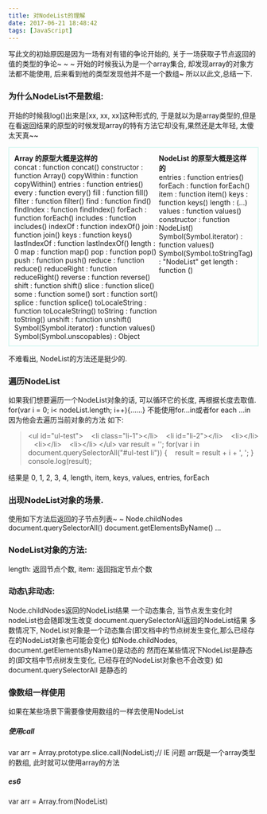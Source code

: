```yaml
---
title: 对NodeList的理解
date: 2017-06-21 18:48:42
tags: [JavaScript]
---
```


写此文的初始原因是因为一场有对有错的争论开始的, 关于一场获取子节点返回的值的类型的争论~ ~ ~
开始的时候我认为是一个array集合, 却发现array的对象方法都不能使用, 后来看到他的类型发现他并不是一个数组~
所以以此文,总结一下.
<!-- more -->
### 为什么NodeList不是数组:
开始的时候我log()出来是[xx, xx, xx]这种形式的, 于是就以为是array类型的,但是在看返回结果的原型的时候发现array的特有方法它却没有,果然还是太年轻, 太傻太天真~~
<style type="text/css">.proto{display: flex; padding: 10px; border: 2px solid #daf7f2;} .proto li{list-style: none !important;} .proto h4{margin: 0;}</style>
<ul class="proto"><li style="flex: 1 1 auto;"><h4>Array 的原型大概是这样的</h4>concat : function concat()
	constructor : function Array()
	copyWithin : function copyWithin()
	entries : function entries()
	every : function every()
	fill : function fill()
	filter : function filter()
	find : function find()
	findIndex : function findIndex()
	forEach : function forEach()
	includes : function includes()
	indexOf : function indexOf()
	join : function join()
	keys : function keys()
	lastIndexOf : function lastIndexOf()
	length : 0
	map : function map()
	pop : function pop()
	push : function push()
	reduce : function reduce()
	reduceRight : function reduceRight()
	reverse : function reverse()
	shift : function shift()
	slice : function slice()
	some : function some()
	sort : function sort()
	splice : function splice()
	toLocaleString : function toLocaleString()
	toString : function toString()
	unshift : function unshift()
	Symbol(Symbol.iterator) : function values()
	Symbol(Symbol.unscopables) : Object</li><li style="flex: 1 1 auto;"><h4>NodeList 的原型大概是这样的</h4>entries : function entries()
	forEach : function forEach()
	item : function item()
	keys : function keys()
	length : (...)
	values : function values()
	constructor : function NodeList()
	Symbol(Symbol.iterator) : function values()
	Symbol(Symbol.toStringTag) : "NodeList"
	get length : function ()</li></ul>
不难看出, NodeList的方法还是挺少的.

### 遍历NodeList
如果我们想要遍历一个NodeList对象的话, 可以循环它的长度, 再根据长度去取值.
for(var i = 0; i< nodeList.length; i++){......}
不能使用for...in或者for each ...in 因为他会去遍历当前对象的方法
如下:
>&lt;ul id="ul-test"&gt;
&nbsp;&nbsp; &lt;li class="li-1"&gt;&lt;/li&gt;
&nbsp;&nbsp; &lt;li id="li-2"&gt;&lt;/li&gt;
&nbsp;&nbsp; &lt;li&gt;&lt;/li&gt;
&nbsp;&nbsp; &lt;li&gt;&lt;/li&gt;
&nbsp;&nbsp; &lt;li&gt;&lt;/li&gt;
&lt;/ul&gt;
var result = ''; 
for(var i in document.querySelectorAll("#ul-test li")) {
&nbsp;&nbsp; result = result + i + ', ';
}
console.log(result);

结果是 0, 1, 2, 3, 4, length, item, keys, values, entries, forEach

### 出现NodeList对象的场景. 
使用如下方法后返回的子节点列表~ ~
	Node.childNodes
	document.querySelectorAll()
	document.getElementsByName()
	...

### NodeList对象的方法:
length: 返回节点个数,
item:  返回指定节点个数
	

### 动态\非动态:
Node.childNodes返回的NodeList结果
一个动态集合, 当节点发生变化时nodeList也会随即发生改变
document.querySelectorAll返回的NodeList结果
多数情况下, NodeList对象是一个动态集合(即文档中的节点树发生变化,那么已经存在的NodeList对象也可能会变化)
如Node.childNodes, document.getElementsByName()是动态的
然而在某些情况下NodeList是静态的(即文档中节点树发生变化, 已经存在的NodeList对象也不会改变)
如document.querySelectorAll 是静态的

### 像数组一样使用
如果在某些场景下需要像使用数组的一样去使用NodeList
##### 使用call
var arr = Array.prototype.slice.call(NodeList);// IE 问题
arr既是一个array类型的数组, 此时就可以使用array的方法
##### es6
var arr = Array.from(NodeList)
